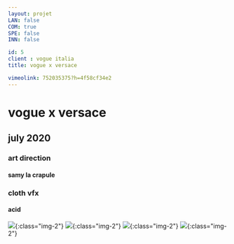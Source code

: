 ```yaml
---
layout: projet
LAN: false  
COM: true
SPE: false
INN: false

id: 5
client : vogue italia
title: vogue x versace

vimeolink: 752035375?h=4f58cf34e2
---
```


# vogue x versace
## july 2020
### art direction
#### samy la crapule
### cloth vfx
#### acid

![](/assets/projets/wip_vert_render.png){:class="img-2"}
![](/assets/projets/wip_capuche_render.png){:class="img-2"}
![](/assets/projets/VogueItaliaVersace-1.png){:class="img-2"}
![](/assets/projets/VogueItaliaVersace-5.png){:class="img-2"}
